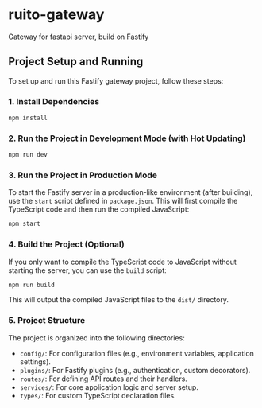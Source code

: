 # ruito-gateway
Gateway for fastapi server, build on Fastify

## Project Setup and Running

To set up and run this Fastify gateway project, follow these steps:

### 1. Install Dependencies

```bash
npm install
```

### 2. Run the Project in Development Mode (with Hot Updating)

```bash
npm run dev
```

### 3. Run the Project in Production Mode

To start the Fastify server in a production-like environment (after building), use the `start` script defined in `package.json`. This will first compile the TypeScript code and then run the compiled JavaScript:

```bash
npm start
```

### 4. Build the Project (Optional)

If you only want to compile the TypeScript code to JavaScript without starting the server, you can use the `build` script:

```bash
npm run build
```

This will output the compiled JavaScript files to the `dist/` directory.

### 5. Project Structure

The project is organized into the following directories:
- `config/`: For configuration files (e.g., environment variables, application settings).
- `plugins/`: For Fastify plugins (e.g., authentication, custom decorators).
- `routes/`: For defining API routes and their handlers.
- `services/`: For core application logic and server setup.
- `types/`: For custom TypeScript declaration files.

